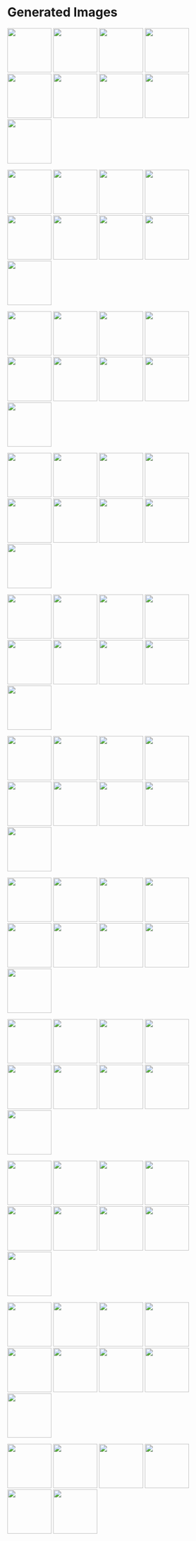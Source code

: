 # Generated Images



<img src="2025_09_27_01.webp" width="100"/> <img src="2025_09_27_02.webp" width="100"/> <img src="2025_09_27_03.webp" width="100"/> <img src="2025_09_27_04.webp" width="100"/> <img src="2025_09_27_05.webp" width="100"/> <img src="2025_09_27_06.webp" width="100"/> <img src="2025_09_27_07.webp" width="100"/> <img src="2025_09_27_08.webp" width="100"/> <img src="2025_09_27_09.webp" width="100"/>

<img src="2025_09_27_10.webp" width="100"/> <img src="2025_09_27_11.webp" width="100"/> <img src="2025_09_27_12.webp" width="100"/> <img src="2025_09_27_13.webp" width="100"/> <img src="2025_09_27_14.webp" width="100"/> <img src="2025_09_27_15.webp" width="100"/> <img src="2025_09_27_16.webp" width="100"/> <img src="2025_09_27_17.webp" width="100"/> <img src="2025_09_27_18.webp" width="100"/>

<img src="2025_09_27_19.webp" width="100"/> <img src="2025_09_27_20.webp" width="100"/> <img src="2025_09_27_21.webp" width="100"/> <img src="2025_09_27_22.webp" width="100"/> <img src="2025_09_27_23.webp" width="100"/> <img src="2025_09_27_24.webp" width="100"/> <img src="2025_09_27_25.webp" width="100"/> <img src="2025_09_27_26.webp" width="100"/> <img src="2025_09_27_27.webp" width="100"/>

<img src="2025_09_27_28.webp" width="100"/> <img src="2025_09_27_29.webp" width="100"/> <img src="2025_09_27_30.webp" width="100"/> <img src="2025_09_27_31.webp" width="100"/> <img src="2025_09_27_32.webp" width="100"/> <img src="2025_09_27_33.webp" width="100"/> <img src="2025_09_27_34.webp" width="100"/> <img src="2025_09_27_35.webp" width="100"/> <img src="2025_09_27_36.webp" width="100"/>

<img src="2025_09_27_37.webp" width="100"/> <img src="2025_09_27_38.webp" width="100"/> <img src="2025_09_27_39.webp" width="100"/> <img src="2025_09_27_40.webp" width="100"/> <img src="2025_09_27_41.webp" width="100"/> <img src="2025_09_27_42.webp" width="100"/> <img src="2025_09_27_43.webp" width="100"/> <img src="2025_09_27_44.webp" width="100"/> <img src="2025_09_27_45.webp" width="100"/>

<img src="2025_09_27_46.webp" width="100"/> <img src="2025_09_27_47.webp" width="100"/> <img src="2025_09_27_48.webp" width="100"/> <img src="2025_09_27_49.webp" width="100"/> <img src="2025_09_27_50.webp" width="100"/> <img src="2025_09_27_51.webp" width="100"/> <img src="2025_09_27_52.webp" width="100"/> <img src="2025_09_27_53.webp" width="100"/> <img src="2025_09_27_54.webp" width="100"/>

<img src="2025_09_27_55.webp" width="100"/> <img src="2025_09_27_56.webp" width="100"/> <img src="2025_09_27_57.webp" width="100"/> <img src="2025_09_27_58.webp" width="100"/> <img src="2025_09_27_59.webp" width="100"/> <img src="2025_09_27_60.webp" width="100"/> <img src="2025_09_27_61.webp" width="100"/> <img src="2025_09_27_62.webp" width="100"/> <img src="2025_09_27_63.webp" width="100"/>

<img src="2025_09_27_64.webp" width="100"/> <img src="2025_09_27_65.webp" width="100"/> <img src="2025_09_27_66.webp" width="100"/> <img src="2025_09_27_67.webp" width="100"/> <img src="2025_09_27_68.webp" width="100"/> <img src="2025_09_27_69.webp" width="100"/> <img src="2025_09_27_70.webp" width="100"/> <img src="2025_09_27_71.webp" width="100"/> <img src="2025_09_27_72.webp" width="100"/>

<img src="2025_09_27_73.webp" width="100"/> <img src="2025_09_27_74.webp" width="100"/> <img src="2025_09_27_75.webp" width="100"/> <img src="2025_09_27_76.webp" width="100"/> <img src="2025_09_27_77.webp" width="100"/> <img src="2025_09_27_78.webp" width="100"/> <img src="2025_09_27_79.webp" width="100"/> <img src="2025_09_27_80.webp" width="100"/> <img src="2025_09_27_81.webp" width="100"/>

<img src="2025_09_27_82.webp" width="100"/> <img src="2025_09_27_83.webp" width="100"/> <img src="2025_09_27_84.webp" width="100"/> <img src="2025_09_27_85.webp" width="100"/> <img src="2025_09_27_86.webp" width="100"/> <img src="2025_09_27_87.webp" width="100"/> <img src="2025_09_27_88.webp" width="100"/> <img src="2025_09_27_89.webp" width="100"/> <img src="2025_09_27_90.webp" width="100"/>

<img src="2025_09_27_91.webp" width="100"/> <img src="2025_09_27_92.webp" width="100"/> <img src="2025_09_27_93.webp" width="100"/> <img src="2025_09_27_94.webp" width="100"/> <img src="2025_09_27_95.webp" width="100"/> <img src="2025_09_27_96.webp" width="100"/>